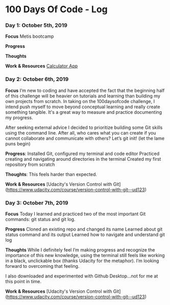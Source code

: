 # 100 Days Of Code - Log

### Day 1: October 5th, 2019

**Focus**
Metis bootcamp

**Progress**

**Thoughts** 

**Work & Resources** [Calculator App](http://www.example.com)

### Day 2: October 6th, 2019

**Focus**
I’m new to coding and have accepted the fact that the beginning half of this challenge will be heavier on tutorials and learning than building my own projects from scratch. In taking on the 100daysofcode challenge, I intend push myself to move beyond conceptual learning and really create something tangible. It's a great way to measure and practice documenting my progress.

After seeking external advice I decided to prioritize building some Git skills using the command line. After all, who cares what you can create if you cannot collaborate and communicate with others? Let’s git init! (let the lame puns begin)

**Progress**: 
Installed Git, configured my terminal and code editor
Practiced creating and navigating around directories in the terminal
Created my first repository from scratch

**Thoughts**: This feels harder than expected.

**Work & Resources** 
[Udacity's Version Control with Git] (https://www.udacity.com/course/version-control-with-git--ud123)


### Day 3: October 7th, 2019

**Focus**
Today I learned and practiced two of the most important Git commands:  git status and git log. 

**Progress**
Cloned an existing repo and changed its name
Learned about git status command and its output
Learned how to navigate and understand git log

**Thoughts** 
While I definitely feel I’m making progress and recognize the importance of this new knowledge, using the terminal still feels like working in a black, unclickable box (thanks Udacity for the metaphor). I’m looking forward to overcoming that feeling.

I also downloaded and experimented with Github Desktop…not for me at this point in time.

**Work & Resources** 
[Udacity's Version Control with Git] (https://www.udacity.com/course/version-control-with-git--ud123)
